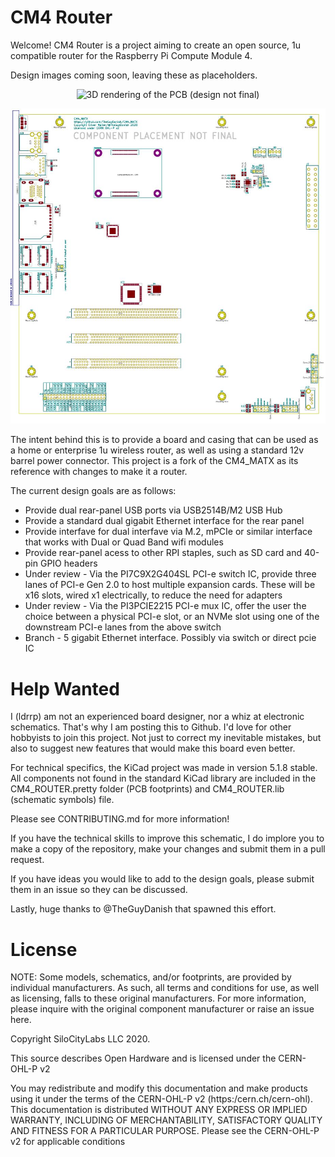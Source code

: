 # CM4 Router

Welcome! CM4 Router is a project aiming to create an open source, 1u compatible router for the Raspberry Pi Compute Module 4.

Design images coming soon, leaving these as placeholders.
<p align="center"><img src="CM4_MATX_rendering.png?raw=true" alt="3D rendering of the PCB (design not final)" /></p>

<p align="center"><a href="https://github.com/TheGuyDanish/CM4_MATX/blob/master/CM4_MATX_PCB.pdf"><img src="CM4_MATX_PCB.jpg?raw=true" width="600" height="auto" alt="PCB layout - click to view current PDF" /></a></p>

The intent behind this is to provide a board and casing that can be used as a home or enterprise 1u wireless router, as well as using a standard 12v barrel power connector. This project is a fork of the CM4_MATX as its reference with changes to make it a router.

The current design goals are as follows:
* Provide dual rear-panel USB ports via USB2514B/M2 USB Hub
* Provide a standard dual gigabit Ethernet interface for the rear panel
* Provide interfave for dual interfave via M.2, mPCIe or similar interface that works with Dual or Quad Band wifi modules
* Provide rear-panel acess to other RPI staples, such as SD card and 40-pin GPIO headers
* Under review - Via the PI7C9X2G404SL PCI-e switch IC, provide three lanes of PCI-e Gen 2.0 to host multiple expansion cards. These will be x16 slots, wired x1 electrically, to reduce the need for adapters
* Under review - Via the PI3PCIE2215 PCI-e mux IC, offer the user the choice between a physical PCI-e slot, or an NVMe slot using one of the downstream PCI-e lanes from the above switch
* Branch - 5 gigabit Ethernet interface. Possibly via switch or direct pcie IC

# Help Wanted

I (ldrrp) am not an experienced board designer, nor a whiz at electronic schematics. That's why I am posting this to Github. I'd love for other hobbyists to join this project. Not just to correct my inevitable mistakes, but also to suggest new features that would make this board even better.

For technical specifics, the KiCad project was made in version 5.1.8 stable. All components not found in the standard KiCad library are included in the CM4_ROUTER.pretty folder (PCB footprints) and CM4_ROUTER.lib (schematic symbols) file.

Please see CONTRIBUTING.md for more information!

If you have the technical skills to improve this schematic, I do implore you to make a copy of the repository, make your changes and submit them in a pull request.

If you have ideas you would like to add to the design goals, please submit them in an issue so they can be discussed.

Lastly, huge thanks to @TheGuyDanish that spawned this effort.

# License

NOTE: Some models, schematics, and/or footprints, are provided by individual manufacturers. As such, all terms and conditions for use, as well as licensing, falls to these original manufacturers. For more information, please inquire with the original component manufacturer or raise an issue here.

Copyright SiloCityLabs LLC 2020.

This source describes Open Hardware and is licensed under the CERN-OHL-P v2

You may redistribute and modify this documentation and make products
using it under the terms of the CERN-OHL-P v2 (https:/cern.ch/cern-ohl).
This documentation is distributed WITHOUT ANY EXPRESS OR IMPLIED
WARRANTY, INCLUDING OF MERCHANTABILITY, SATISFACTORY QUALITY
AND FITNESS FOR A PARTICULAR PURPOSE. Please see the CERN-OHL-P v2
for applicable conditions
